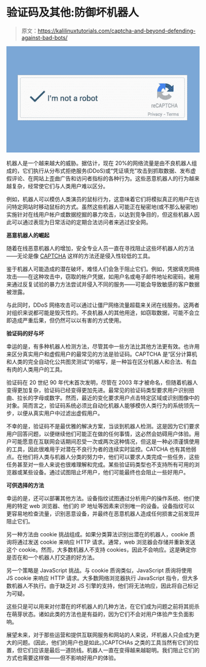 # 验证码及其他:防御坏机器人

> 原文：<https://kalilinuxtutorials.com/captcha-and-beyond-defending-against-bad-bots/>

[![CAPTCHA And Beyond: Defending Against Bad Bots](img/9d00f07b2652260ce545eb6d912b9220.png "CAPTCHA And Beyond: Defending Against Bad Bots")](https://1.bp.blogspot.com/-mxqpRc9m1Ss/X06AZ5jAyNI/AAAAAAAAKUA/S0lZg7mwuokaUBusWZOPXkZ3FFMTmXPrQCLcBGAsYHQ/s16000/captia.jpg)

机器人是一个越来越大的威胁。据估计，现在 20%的网络流量是由不良机器人组成的，它们执行从分布式拒绝服务(DDoS)或“凭证填充”攻击到抓取数据、发布虚假评论、在网站上歪曲广告和访问者指标的各种行为。这些恶意机器人的行为越来越复杂，经常使它们与人类用户难以区分。

例如，机器人可以模仿人类演员的鼠标行为，这意味着它们将模拟真正的用户在访问特定网站时移动鼠标的方式。虽然这些机器人可能正在秘密地(或不那么秘密地)实施针对在线用户帐户或数据挖掘的暴力攻击，以达到竞争目的，但这些机器人因此可以通过表现为日常活动的定期合法访问者来逃过安全网。

**恶意机器人的崛起**

随着在线恶意机器人的增加，安全专业人员一直在寻找阻止这些坏机器人的方法——无论是像 [CAPTCHA](https://www.imperva.com/learn/application-security/what-is-captcha/) 这样的方法还是侵入性较低的工具。

鉴于机器人可能造成的潜在破坏，难怪人们会急于阻止它们。例如，凭据填充网络攻击——在这种攻击中，窃取的帐户凭据，如用户名或电子邮件地址和密码，被用来通过反复试验的暴力方法尝试并侵入不同的服务——可能会导致敏感的客户数据被泄露。

与此同时，DDoS 网络攻击可以通过让僵尸网络流量超载来关闭在线服务。这两者对组织来说都可能是毁灭性的。不良机器人的其他用途，如窃取数据，可能不会立即造成严重后果，但仍然可以以有害的方式使用。

**验证码的好与坏**

幸运的是，有多种机器人检测方法，尽管其中一些方法比其他方法更有效。也许用来区分真实用户和虚假用户的最常见的方法是验证码。CAPTCHA 是“区分计算机和人类的完全自动化公共图灵测试”的缩写，是一种旨在区分机器人和合法、有血有肉的人类用户的工具。

验证码在 20 世纪 90 年代末首次发明，尽管在 2003 年才被命名，但随着机器人变得更加复杂，验证码已经变得更加先进。最常见的验证码类型要求用户识别扭曲、拉长的字母或数字。然而，最近的变化要求用户点击特定区域或识别图像中的对象。简而言之，验证码系统必须比自动化机器人能够模仿人类行为的系统领先一步，以便从真实用户中过滤出虚假用户。

不幸的是，验证码不是最优雅的解决方案，当谈到机器人检测。这是因为它们要求用户回答问题，以便继续他们可能正在做的任何事情，这必然会妨碍用户体验。用户可能愿意在互联网会话期间忍受一次或两次这种情况，但这是一种必须谨慎使用的工具，因此很难用于对潜在不良行为者的连续实时监控。CATCHA 也有其他弱点。在他们将人类与机器人分类的努力中，他们可以要求人类完成一些任务，这些任务甚至对一些人来说也很难理解和完成。某些验证码类型也不支持所有可用的浏览器或某些设备。通过试图阻止坏用户，他们可能最终也会阻止一些好用户。

**可供选择的方法**

幸运的是，还可以部署其他方法。设备指纹试图通过分析用户的操作系统、他们使用的特定 web 浏览器、他们的 IP 地址等因素来识别唯一的设备。设备指纹可以更容易地检查流量，识别恶意设备，并最终在恶意机器人造成任何损害之前发现并阻止它们。

另一种方法由 cookie 挑战组成。如果分类算法识别出潜在的机器人，cookie 质询将通过发送 cookie 来响应 HTTP 请求。通常，web 浏览器会存储并重新发送这个 cookie。然而，大多数机器人不支持 cookies，因此不会响应。这是确定你是否在和一个机器人打交道的好方法。

另一个策略是 JavaScript 挑战。与 cookie 质询类似，JavaScript 质询将使用 JS cookie 来响应 HTTP 请求。大多数网络浏览器执行 JavaScript 指令，但大多数机器人不执行。由于缺乏对 JS 引擎的支持，他们将无法响应，因此将自己标记为可疑。

这些只是可以用来对付潜在的坏机器人的几种方法，在它们成为问题之前将其扼杀在萌芽状态。诸如此类的方法也是有益的，因为它们不会对用户体验产生负面影响。

展望未来，对于那些运营和提供互联网服务和网站的人来说，坏机器人只会成为更大的问题。(因此，他们的用户也是如此。)CAPTCHAs 之类的工具当然有它们的位置，但它们应该是最后一道防线。机器人一直在变得越来越聪明。我们阻止它们的方式也需要这样做——但不影响好用户的体验。